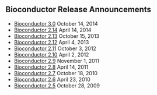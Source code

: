## Bioconductor Release Announcements

* [Bioconductor 3.0](/news/bioc_3_0_release) October 14, 2014
* [Bioconductor 2.14](/news/bioc_2_14_release) April 14, 2014
* [Bioconductor 2.13](/news/bioc_2_13_release) October 15, 2013
* [Bioconductor 2.12](/news/bioc_2_12_release) April 4, 2013
* [Bioconductor 2.11](/news/bioc_2_11_release) October 3, 2012
* [Bioconductor 2.10](/news/bioc_2_10_release) April 2, 2012
* [Bioconductor 2.9](/news/bioc_2_9_release) November 1, 2011
* [Bioconductor 2.8](/news/bioc_2_8_release) April 14, 2011
* [Bioconductor 2.7](/news/bioc_2_7_release) October 18, 2010
* [Bioconductor 2.6](/news/bioc_2_6_release) April 23, 2010
* [Bioconductor 2.5](/news/bioc_2_5_release) October 28, 2009


